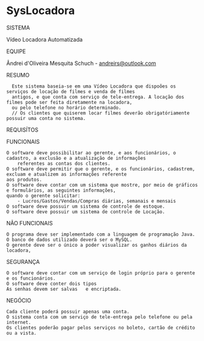 SysLocadora
===========

SISTEMA

  Vídeo Locadora Automatizada

EQUIPE

  Ândrei d'Oliveira Mesquita Schuch - andreirs@outlook.com

RESUMO

      Este sistema baseia-se em uma Vídeo Locadora que dispoões os serviços de locação de filmes e venda de filmes 
      antigos, e que conta com serviço de tele-entrega. A locação dos filmes pode ser feita diretamente na locadora, 
      ou pelo telefone no horário determinado. 
      // Os clientes que quiserem locar filmes deverão obrigatóriamente possuir uma conta no sistema.
  
REQUISÍTOS

  FUNCIONAIS

    O software deve possibilitar ao gerente, e aos funcionários, o cadastro, a exclusão e a atualização de informações 
        referentes as contas dos clientes.
    O software deve permitir que o gerente, e os funcionários, cadastrem, excluam e atualizem as informações referente 
    aos produtos.
    O software deve contar com um sistema que mostre, por meio de gráficos e formulários, as seguintes informações,
    quando o gerente solicitar:
        - Lucros/Gastos/Vendas/Compras diárias, semanais e mensais
    O software deve possuir um sistema de controle de estoque.
    O software deve possuir um sistema de controle de Locação.

  NÃO FUNCIONAIS 
  
    O programa deve ser implementado com a linguagem de programação Java. 
    O banco de dados utilizado deverá ser o MySQL.
    O gerente deve ser o único a poder visualizar os ganhos diários da locadora, 
  
  SEGURANÇA
  
    O software deve contar com um serviço de login próprio para o gerente e os funcionários.
    O software deve conter dois tipos 
    As senhas devem ser salvas   e encriptada.
    
  
  NEGÓCIO

    Cada cliente poderá possuir apenas uma conta.
    O sistema conta com um serviço de tele-entrega pelo telefone ou pela internet.
    Os clientes poderão pagar pelos serviços no boleto, cartão de crédito ou a vista.
    
